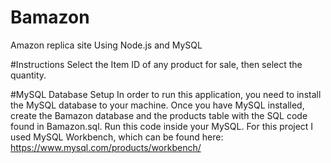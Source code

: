 # Bamazon
Amazon replica site Using Node.js and MySQL

#Instructions
Select the Item ID of any product for sale, then select the quantity. 

#MySQL Database Setup
In order to run this application, you need to install the MySQL database to your machine. Once you have MySQL installed, create the Bamazon database and the products table with the SQL code found in Bamazon.sql. Run this code inside your MySQL. For this project I used MySQL Workbench, which can be found here: https://www.mysql.com/products/workbench/
